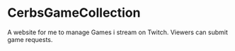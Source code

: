 # CerbsGameCollection
A website for me to manage Games i stream on Twitch. Viewers can submit game requests.
